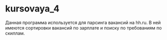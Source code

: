 # kursovaya_4
Данная программа используется для парсинга вакансий на hh.ru.
В ней имеются сортировки вакансий по зарплате и поиску по требованиям по скиллам.
